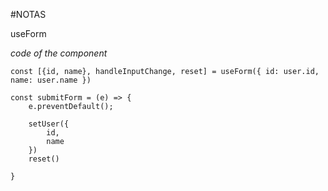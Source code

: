 #NOTAS

useForm

*code of the component*


    const [{id, name}, handleInputChange, reset] = useForm({ id: user.id, name: user.name })

    const submitForm = (e) => {
        e.preventDefault();

        setUser({
            id,
            name
        })
        reset()

    }
